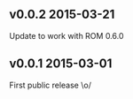 ## v0.0.2 2015-03-21

Update to work with ROM 0.6.0

## v0.0.1 2015-03-01

First public release \o/
